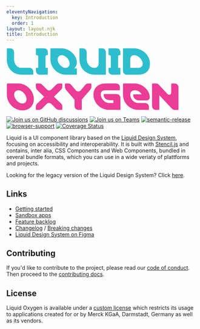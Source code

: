 ```yaml
---
eleventyNavigation:
  key: Introduction
  order: 1
layout: layout.njk
title: Introduction
---
```


<svg class="docs-main__header-image" fill="none" viewBox="0 0 350 115">
  <title>Liquid Oxygen</title>
  <path d="M27.749 48.557H47.99c.856 0 1.33-.38 1.33-1.14V43.52c0-4.656-2.755-7.507-7.507-7.507H27.844c-8.363 0-13.684-7.318-13.684-15.3V7.599C14.16 2.942 11.404.09 6.652.09H1.996c-.76 0-1.14.475-1.14 1.33v19.577c0 15.585 11.308 27.559 26.893 27.559ZM61.686 48.557h13.02c.855 0 1.33-.38 1.33-1.14V37.152c0-.76-.475-1.14-1.33-1.14H71.76V15.58c0-1.995.95-2.946 2.945-2.946.856 0 1.33-.38 1.33-1.14V7.599c0-2.376-.664-4.182-1.995-5.512C72.71.757 70.904.09 68.53.09h-13.02c-.855 0-1.33.38-1.33 1.14v10.264c0 .76.475 1.14 1.33 1.14 1.996 0 2.946.95 2.946 2.946v20.432H55.51c-.856 0-1.331.38-1.331 1.14v3.896c0 2.376.665 4.182 1.996 5.512 1.33 1.33 3.136 1.996 5.511 1.996ZM108.603 48.557h19.291c.855 0 1.33-.38 1.33-1.14v-9.314c0-.76-.475-1.14-1.33-1.14h-3.611a14.406 14.406 0 0 0 3.801-4.942c.76-1.805 1.14-3.896 1.14-6.272 0-3.23-.855-6.367-2.471-9.503-1.615-3.136-3.801-5.891-6.367-8.267a32.502 32.502 0 0 0-8.932-5.702C108.128.852 104.706.091 101.38.091H81.9c-.761 0-1.141.475-1.141 1.33v19.292c0 3.706.76 7.317 2.376 10.643 1.52 3.326 3.61 6.272 6.177 8.838 2.565 2.566 5.606 4.656 8.932 6.082 3.326 1.52 6.748 2.28 10.359 2.28Zm-.19-12.45c-1.711 0-3.421-.474-5.037-1.425-1.711-.95-3.231-2.185-4.656-3.61-1.426-1.426-2.471-3.137-3.326-4.942-.856-1.806-1.33-3.707-1.33-5.512 0-2.376.664-4.276 2.09-5.702 1.425-1.425 3.23-2.186 5.416-2.186 1.616 0 3.327.476 5.037 1.426 1.711.95 3.231 2.185 4.657 3.61 1.33 1.426 2.47 3.137 3.326 4.943.855 1.9 1.33 3.706 1.33 5.511 0 2.28-.665 4.181-2.091 5.607-1.425 1.52-3.231 2.28-5.416 2.28ZM162.306 48.557h19.006c.761 0 1.141-.38 1.141-1.236V7.694c0-4.657-2.756-7.508-7.508-7.508h-4.656c-.76 0-1.14.475-1.14 1.33v26.42c0 4.75-2.851 8.172-7.793 8.172-8.173 0-14.064-7.603-14.064-16.25V7.694c0-4.657-2.756-7.508-7.508-7.508h-4.656c-.76 0-1.141.475-1.141 1.33v18.532c0 16.345 11.119 28.604 28.319 28.604v-.095ZM194.723 48.557h13.019c.856 0 1.331-.38 1.331-1.14V37.152c0-.76-.475-1.14-1.331-1.14h-2.945V15.58c0-1.995.95-2.946 2.945-2.946.856 0 1.331-.38 1.331-1.14V7.599c0-2.376-.665-4.182-1.996-5.512-1.33-1.33-3.136-1.996-5.512-1.996h-13.019c-.855 0-1.33.38-1.33 1.14v10.264c0 .76.475 1.14 1.33 1.14 1.996 0 2.946.95 2.946 2.946v20.432h-2.946c-.855 0-1.33.38-1.33 1.14v3.896c0 2.376.665 4.182 1.996 5.512 1.33 1.33 3.136 1.996 5.511 1.996ZM221.303 48.557h20.527c6.747 0 11.973-1.616 15.775-5.132 3.706-3.421 5.606-8.458 5.606-15.205 0-3.896-.76-7.507-2.375-10.928-1.616-3.421-3.802-6.367-6.462-8.933-2.756-2.566-5.797-4.562-9.313-5.987C241.545.947 237.933.186 234.227.186h-19.291c-.76 0-1.14.475-1.14 1.33v39.628c0 2.376.665 4.182 1.995 5.512 1.331 1.33 3.136 1.996 5.512 1.996v-.095Zm5.797-12.45V20.714c0-2.376.665-4.277 1.901-5.797 1.235-1.425 2.946-2.186 5.131-2.186 1.901 0 3.801.476 5.702 1.33a20.866 20.866 0 0 1 5.037 3.707c1.425 1.52 2.66 3.23 3.611 5.131.95 1.901 1.425 3.802 1.425 5.797 0 2.376-.76 4.182-2.281 5.417-1.615 1.33-3.516 1.996-5.701 1.996H227.1Z" fill="#2DBECD"/>
  <path d="M29.364 114.167c12.83 0 21.002-8.743 21.002-21.002 0-15.015-13.4-28.414-28.414-28.414H2.09c-.76 0-1.14.475-1.14 1.33v19.672c0 14.919 13.494 28.414 28.413 28.414Zm-.095-12.544c-7.032 0-15.015-8.933-15.015-16.156 0-4.751 3.136-8.172 7.793-8.172 7.222 0 15.015 8.743 15.015 16.155 0 4.847-2.946 8.173-7.793 8.173ZM55.224 113.216h4.467c2.375 0 4.18-.665 5.606-2.09l8.458-8.648c1.33-1.331 2.85-1.996 4.466-1.996s3.041.665 4.372 1.996l8.457 8.648c1.426 1.425 3.231 2.09 5.607 2.09h4.752c.76 0 1.14-.38 1.14-1.235v-4.562c0-2.375-.665-4.181-2.091-5.606l-13.209-12.83 13.209-12.923c1.426-1.426 2.091-3.231 2.091-5.607v-4.277c0-.855-.38-1.33-1.14-1.33h-4.467c-2.375 0-4.181.665-5.606 2.09l-8.458 8.648c-1.33 1.33-2.851 1.996-4.467 1.996-1.615 0-3.04-.665-4.371-1.996l-8.458-8.647c-1.425-1.426-3.23-2.091-5.606-2.091h-4.752c-.76 0-1.14.475-1.14 1.33v4.562c0 2.376.665 4.181 2.09 5.607l13.21 12.924-13.21 12.829c-1.425 1.425-2.09 3.231-2.09 5.607v4.276c0 .855.38 1.235 1.14 1.235ZM132.495 113.216h4.657c.76 0 1.14-.38 1.14-1.235v-17.77l15.395-17.866c1.425-1.71 2.186-3.326 2.186-5.417v-4.752c0-.855-.381-1.33-1.141-1.33h-4.466c-2.186 0-3.991.76-5.417 2.376l-8.553 10.168c-1.235 1.425-3.041 1.996-4.466 1.996-1.52 0-3.326-.856-4.371-1.996l-8.838-10.453c-1.236-1.426-3.041-2.091-5.607-2.091h-4.466c-.761 0-1.141.475-1.141 1.33v4.752c0 2.186 1.046 4.371 2.091 5.607l15.49 18.055v11.214c0 4.656 2.756 7.507 7.507 7.507v-.095ZM188.195 113.216h19.576c.855 0 1.33-.38 1.33-1.14V91.74c0-2.376-.665-4.182-1.995-5.512-1.331-1.33-3.136-1.996-5.512-1.996h-21.952c-.855 0-1.331.38-1.331 1.14 0 4.182 2.661 7.793 6.653 9.314 1.235.475 2.47.76 3.896.76h7.412v5.226h-7.982a12.45 12.45 0 0 1-5.797-1.425c-1.806-.855-3.421-2.09-4.847-3.611a18.633 18.633 0 0 1-3.421-5.132 13.838 13.838 0 0 1-1.235-5.797c0-2.375.76-4.276 2.28-5.511 1.521-1.236 3.422-1.901 5.702-1.901h25.848c.856 0 1.331-.38 1.331-1.14v-3.897c0-2.375-.665-4.181-1.996-5.511-1.33-1.33-3.136-1.996-5.512-1.996h-19.576c-3.136 0-5.987.475-8.552 1.425-2.566 1.046-4.847 2.376-6.748 4.182-1.9 1.805-3.421 3.896-4.466 6.367-1.045 2.566-1.615 5.321-1.615 8.457 0 3.897.76 7.508 2.28 10.929 1.521 3.421 3.611 6.367 6.272 8.933 2.566 2.566 5.607 4.561 9.123 5.987 3.421 1.425 7.032 2.185 10.834 2.185ZM241.423 113.216h18.626c.855 0 1.33-.38 1.33-1.14v-3.896c0-4.657-2.756-7.508-7.507-7.508h-12.354c-7.792 0-14.349-7.412-14.349-15.394 0-4.942 2.945-7.983 8.837-7.983 4.467 0 9.123 2.47 12.069 7.412h-14.254c-.856 0-1.331.38-1.331 1.14 0 5.797 5.227 10.074 10.359 10.074h13.589c4.561 0 6.367-2.566 6.367-6.367 0-12.64-13.78-24.803-27.654-24.803h-20.146c-.761 0-1.141.475-1.141 1.33v19.197c0 15.394 12.639 27.938 27.559 27.938ZM274.6 113.216h4.657c.76 0 1.14-.38 1.14-1.235V86.228l23.187 24.898c1.331 1.425 3.041 2.185 5.227 2.185h5.607c.76 0 1.14-.475 1.14-1.33V72.353c0-2.375-.665-4.18-1.995-5.511-1.331-1.33-3.136-1.996-5.512-1.996h-4.657c-.76 0-1.14.475-1.14 1.33v14.92c0 1.236-.285 2.28-.855 3.041-.665.855-1.521 1.236-2.756 1.236-1.426 0-2.756-.666-3.991-1.996l-15.205-16.345c-1.331-1.426-3.041-2.186-5.227-2.186h-5.987c-.76 0-1.14.475-1.14 1.33v39.628c0 2.376.665 4.181 1.996 5.512 1.33 1.33 3.135 1.995 5.511 1.995v-.095Z" fill="#EB3C96"/>
</svg>

[![Join us on GitHub discussions](https://img.shields.io/badge/Join%20us-on%20GitHub%20discussions-blue?style=flat&color=0F69AF)](https://github.com/emdgroup-liquid/liquid/discussions)
[![Join us on Teams](https://img.shields.io/badge/Join%20us-on%20Teams-blue?style=flat&color=503291)](https://teams.microsoft.com/l/channel/19%3aeae3b35b0cbf42659e45c2b5592e0c0e%40thread.tacv2/General?groupId=88f23881-53e2-4a99-ad5c-8188c1087bbf&tenantId=db76fb59-a377-4120-bc54-59dead7d39c9)
[![semantic-release](https://img.shields.io/badge/%20%20%F0%9F%93%A6%F0%9F%9A%80-semantic--release-e10079.svg?style=flat&color=B93679)](https://github.com/semantic-release/semantic-release)
[![browser-support](https://img.shields.io/static/v1?label=Browser-support&message=modern%20evergreen&color=01884C)](https://caniuse.com/?search=css-variables)
[![Coverage Status](https://coveralls.io/repos/github/emdgroup-liquid/liquid/badge.svg?branch=main)](https://coveralls.io/github/emdgroup-liquid/liquid?branch=main)

Liquid is a UI component library based on the [Liquid Design System](https://www.figma.com/file/8GYcAOePm8Tt9qqJ7Gnv99/Liquid-Oxygen-(Share)?node-id=3%3A14310), focusing on accessibility and interoperability. It is built with [Stencil.js](https://stenciljs.com) and contains, inter alia, CSS Components and Web Components, bundled in several bundle formats, which you can use in a wide veriaty of plattforms and projects.

<ld-notice>
  Looking for the legacy version of the Liquid Design System? Click <a href="https://liquid-legacy-docs.merck.design/">here</a>.
</ld-notice>

## Links

- [Getting started](https://liquid.emd.design/liquid/introduction/getting-started/)
- [Sandbox apps](https://liquid.emd.design/liquid/guides/sandbox-applications/)
- [Feature backlog](https://github.com/emdgroup-liquid/liquid/issues?q=is%3Aissue+sort%3Areactions-%2B1-desc+label%3Afeature+-label%3Adone+-label%3Aduplicate)
- [Changelog](https://github.com/emdgroup-liquid/liquid/releases) / [Breaking changes](https://github.com/emdgroup-liquid/liquid/releases?q=".0.0")
- [Liquid Design System on Figma](https://www.figma.com/file/8GYcAOePm8Tt9qqJ7Gnv99/Liquid-Oxygen-(Share)?node-id=3%3A14310)

## Contributing

If you'd like to contribute to the project, please read our [code of conduct](CODE_OF_CONDUCT.md). Then proceed to the [contributing docs](https://github.com/emdgroup-liquid/liquid/blob/main/CONTRIBUTING.md).

## License

Liquid Oxygen is available under a [custom license](https://liquid.emd.design/liquid/legal/license/) which restricts its usage to applications created for or by Merck KGaA, Darmstadt, Germany as well as its vendors.


<docs-page-nav prev-title="Why Liquid" prev-href="introduction/why-liquid/" next-title="Get Started" next-href="introduction/getting-started/">
  <docs-view-on-figma></docs-view-on-figma>
</docs-page-nav>
